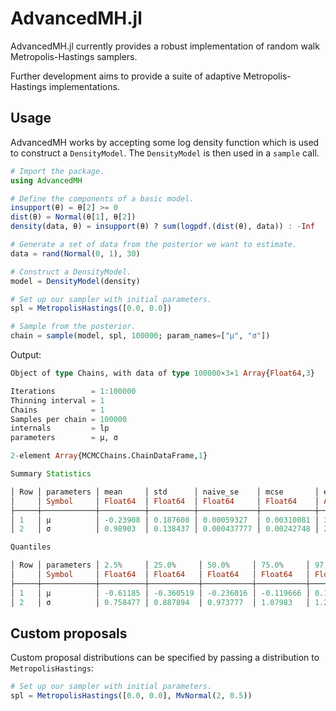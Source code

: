 # AdvancedMH.jl

AdvancedMH.jl currently provides a robust implementation of random walk Metropolis-Hastings samplers.

Further development aims to provide a suite of adaptive Metropolis-Hastings implementations.

## Usage

AdvancedMH works by accepting some log density function which is used to construct a `DensityModel`. The `DensityModel` is then used in a `sample` call.

```julia
# Import the package.
using AdvancedMH

# Define the components of a basic model.
insupport(θ) = θ[2] >= 0
dist(θ) = Normal(θ[1], θ[2])
density(data, θ) = insupport(θ) ? sum(logpdf.(dist(θ), data)) : -Inf

# Generate a set of data from the posterior we want to estimate.
data = rand(Normal(0, 1), 30)

# Construct a DensityModel.
model = DensityModel(density)

# Set up our sampler with initial parameters.
spl = MetropolisHastings([0.0, 0.0])

# Sample from the posterior.
chain = sample(model, spl, 100000; param_names=["μ", "σ"])
```

Output:

```julia
Object of type Chains, with data of type 100000×3×1 Array{Float64,3}

Iterations        = 1:100000
Thinning interval = 1
Chains            = 1
Samples per chain = 100000
internals         = lp
parameters        = μ, σ

2-element Array{MCMCChains.ChainDataFrame,1}

Summary Statistics

│ Row │ parameters │ mean     │ std      │ naive_se    │ mcse       │ ess     │ r_hat   │
│     │ Symbol     │ Float64  │ Float64  │ Float64     │ Float64    │ Any     │ Any     │
├─────┼────────────┼──────────┼──────────┼─────────────┼────────────┼─────────┼─────────┤
│ 1   │ μ          │ -0.23908 │ 0.187608 │ 0.00059327  │ 0.00310081 │ 3225.02 │ 1.00003 │
│ 2   │ σ          │ 0.98903  │ 0.138437 │ 0.000437777 │ 0.00242748 │ 2830.8  │ 1.0003  │

Quantiles

│ Row │ parameters │ 2.5%     │ 25.0%     │ 50.0%     │ 75.0%     │ 97.5%    │
│     │ Symbol     │ Float64  │ Float64   │ Float64   │ Float64   │ Float64  │
├─────┼────────────┼──────────┼───────────┼───────────┼───────────┼──────────┤
│ 1   │ μ          │ -0.61185 │ -0.360519 │ -0.236016 │ -0.119666 │ 0.134902 │
│ 2   │ σ          │ 0.758477 │ 0.887894  │ 0.973777  │ 1.07983   │ 1.29455  │
```

## Custom proposals

Custom proposal distributions can be specified by passing a distribution to `MetropolisHastings`:

```julia
# Set up our sampler with initial parameters.
spl = MetropolisHastings([0.0, 0.0], MvNormal(2, 0.5)) 
```
